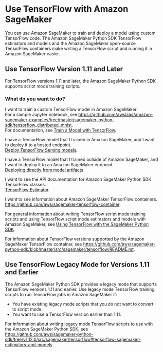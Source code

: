 # Use TensorFlow with Amazon SageMaker<a name="tf"></a>

You can use Amazon SageMaker to train and deploy a model using custom TensorFlow code\. The Amazon SageMaker Python SDK TensorFlow estimators and models and the Amazon SageMaker open\-source TensorFlow containers make writing a TensorFlow script and running it in Amazon SageMaker easier\.

## Use TensorFlow Version 1\.11 and Later<a name="tf-script-mode"></a>

For TensorFlow versions 1\.11 and later, the Amazon SageMaker Python SDK supports script mode training scripts\.

### What do you want to do?<a name="tf-intent"></a>

I want to train a custom TensorFlow model in Amazon SageMaker\.  
For a sample Jupyter notebook, see [https://github\.com/awslabs/amazon\-sagemaker\-examples/tree/master/sagemaker\-python\-sdk/tensorflow\_distributed\_mnist](https://github.com/awslabs/amazon-sagemaker-examples/tree/master/sagemaker-python-sdk/tensorflow_distributed_mnist)\.  
For documentation, see [Train a Model with TensorFlow](https://sagemaker.readthedocs.io/en/stable/using_tf.html#train-a-model-with-tensorflow)\.

I have a TensorFlow model that I trained in Amazon SageMaker, and I want to deploy it to a hosted endpoint\.  
[Deploy TensorFlow Serving models](https://sagemaker.readthedocs.io/en/stable/using_tf.html#deploy-tensorflow-serving-models)\.

I have a TensorFlow model that I trained outside of Amazon SageMaker, and I want to deploy it to an Amazon SageMaker endpoint  
[Deploying directly from model artifacts](https://sagemaker.readthedocs.io/en/stable/using_tf.html#deploying-directly-from-model-artifacts)\.

I want to see the API documentation for Amazon SageMaker Python SDK TensorFlow classes\.  
[TensorFlow Estimator](https://sagemaker.readthedocs.io/en/stable/sagemaker.tensorflow.html)

I want to see information about Amazon SageMaker TensorFlow containers\.  
[https://github\.com/aws/sagemaker\-tensorflow\-container](https://github.com/aws/sagemaker-tensorflow-container)\.

 For general information about writing TensorFlow script mode training scripts and using TensorFlow script mode estimators and models with Amazon SageMaker, see [Using TensorFlow with the SageMaker Python SDK](https://sagemaker.readthedocs.io/en/stable/using_tf.html)\.

For information about TensorFlow versions supported by the Amazon SageMaker TensorFlow container, see [https://github\.com/aws/sagemaker\-python\-sdk/blob/master/src/sagemaker/tensorflow/README\.rst](https://github.com/aws/sagemaker-python-sdk/blob/master/src/sagemaker/tensorflow/README.rst)\.

## Use TensorFlow Legacy Mode for Versions 1\.11 and Earlier<a name="tf-legacy-mode"></a>

The Amazon SageMaker Python SDK provides a legacy mode that supports TensorFlow versions 1\.11 and earlier\. Use legacy mode TensorFlow training scripts to run TensorFlow jobs in Amazon SageMaker if:
+ You have existing legacy mode scripts that you do not want to convert to script mode\.
+ You want to use a TensorFlow version earlier than 1\.11\.

For information about writing legacy mode TensorFlow scripts to use with the Amazon SageMaker Python SDK, see [https://github\.com/aws/sagemaker\-python\-sdk/tree/v1\.12\.0/src/sagemaker/tensorflow\#tensorflow\-sagemaker\-estimators\-and\-models](https://github.com/aws/sagemaker-python-sdk/tree/v1.12.0/src/sagemaker/tensorflow#tensorflow-sagemaker-estimators-and-models)\.
